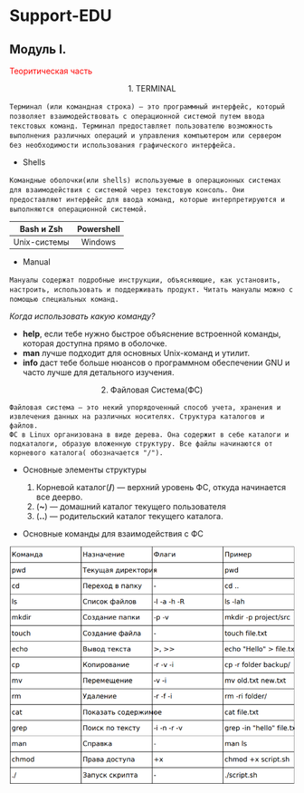 # Support-EDU
## Модуль I.
<span style="color: red;"> Теоритическая часть

<p align="center"> 1. TERMINAL 

` Терминал (или командная строка) — это программный интерфейс, который позволяет взаимодействовать с операционной системой путем ввода текстовых команд. Терминал предоставляет пользователю возможность выполнения различных операций и управления компьютером или сервером без необходимости использования графического интерфейса. `

- Shells

` Командные оболочки(или shells) используемые в операционных системах для взаимодействия с системой через текстовую консоль. Они предоставляют интерфейс для ввода команд, которые интерпретируются и выполняются операционной системой. `

| Bash и Zsh   | Powershell |
| :-------------: | :-------------: |
| Unix-системы  | Windows  |
 - Manual

 `Мануалы содержат подробные инструкции, объясняющие, как установить, настроить, использовать и поддерживать продукт. Читать мануалы можно с помощью специальных команд.`

*Когда использовать какую команду?*

- **help**, если тебе нужно быстрое объяснение встроенной команды, которая доступна прямо в оболочке.
 - **man** лучше подходит для основных Unix-команд и утилит.
- **info** даст тебе больше нюансов о программном обеспечении GNU и часто лучше для детального изучения.

<p align="center"> 2. Файловая Система(ФС)

``` 
Файловая система — это некий упорядоченный способ учета, хранения и извлечения данных на различных носителях. Структура каталогов и файлов. 
ФС в Linux организована в виде дерева. Она содержит в себе каталоги и подкаталоги, образую вложенную структуру. Все файлы начинаются от корневого каталога( обозначается "/").
```

- Основные элементы структуры

   1. Корневой каталог(**/**) —  верхний уровень ФС, откуда начинается все деерво. 
   2. (**~**) — домашний каталог текущего пользователя
   3. (**..**) — родительский каталог текущего каталога. 


- Основные команды для взаимодействия с ФС 

![Команды](команды.png)

